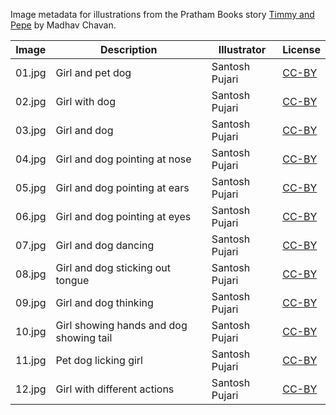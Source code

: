Image metadata for illustrations from the Pratham Books story [Timmy and Pepe](https://storyweaver.org.in/stories/149-timmy-and-pepe) by Madhav Chavan.

Image | Description | Illustrator | License
----- | ----------- | ----------- | -------
01.jpg | Girl and pet dog | Santosh Pujari | [CC-BY](https://creativecommons.org/licenses/by/4.0/)
02.jpg | Girl with dog | Santosh Pujari | [CC-BY](https://creativecommons.org/licenses/by/4.0/)
03.jpg | Girl and dog | Santosh Pujari | [CC-BY](https://creativecommons.org/licenses/by/4.0/)
04.jpg | Girl and dog pointing at nose | Santosh Pujari | [CC-BY](https://creativecommons.org/licenses/by/4.0/)
05.jpg | Girl and dog pointing at ears | Santosh Pujari | [CC-BY](https://creativecommons.org/licenses/by/4.0/)
06.jpg | Girl and dog pointing at eyes | Santosh Pujari | [CC-BY](https://creativecommons.org/licenses/by/4.0/)
07.jpg | Girl and dog dancing | Santosh Pujari | [CC-BY](https://creativecommons.org/licenses/by/4.0/)
08.jpg | Girl and dog sticking out tongue | Santosh Pujari | [CC-BY](https://creativecommons.org/licenses/by/4.0/)
09.jpg | Girl and dog thinking | Santosh Pujari | [CC-BY](https://creativecommons.org/licenses/by/4.0/)
10.jpg | Girl showing hands and dog showing tail | Santosh Pujari | [CC-BY](https://creativecommons.org/licenses/by/4.0/)
11.jpg | Pet dog licking girl | Santosh Pujari | [CC-BY](https://creativecommons.org/licenses/by/4.0/)
12.jpg | Girl with different actions | Santosh Pujari | [CC-BY](https://creativecommons.org/licenses/by/4.0/)
